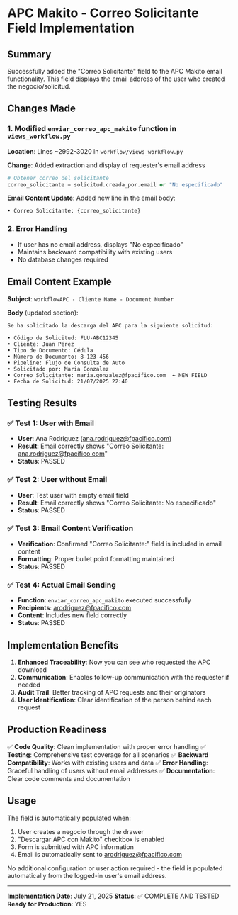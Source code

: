 # APC Makito - Correo Solicitante Field Implementation

## Summary
Successfully added the "Correo Solicitante" field to the APC Makito email functionality. This field displays the email address of the user who created the negocio/solicitud.

## Changes Made

### 1. Modified `enviar_correo_apc_makito` function in `views_workflow.py`

**Location**: Lines ~2992-3020 in `workflow/views_workflow.py`

**Change**: Added extraction and display of requester's email address

```python
# Obtener correo del solicitante
correo_solicitante = solicitud.creada_por.email or "No especificado"
```

**Email Content Update**: Added new line in the email body:
```
• Correo Solicitante: {correo_solicitante}
```

### 2. Error Handling
- If user has no email address, displays "No especificado"
- Maintains backward compatibility with existing users
- No database changes required

## Email Content Example

**Subject**: `workflowAPC - Cliente Name - Document Number`

**Body** (updated section):
```
Se ha solicitado la descarga del APC para la siguiente solicitud:

• Código de Solicitud: FLU-ABC12345
• Cliente: Juan Pérez
• Tipo de Documento: Cédula
• Número de Documento: 8-123-456
• Pipeline: Flujo de Consulta de Auto
• Solicitado por: Maria Gonzalez
• Correo Solicitante: maria.gonzalez@fpacifico.com  ← NEW FIELD
• Fecha de Solicitud: 21/07/2025 22:40
```

## Testing Results

### ✅ Test 1: User with Email
- **User**: Ana Rodriguez (ana.rodriguez@fpacifico.com)
- **Result**: Email correctly shows "Correo Solicitante: ana.rodriguez@fpacifico.com"
- **Status**: PASSED

### ✅ Test 2: User without Email
- **User**: Test user with empty email field
- **Result**: Email correctly shows "Correo Solicitante: No especificado"
- **Status**: PASSED

### ✅ Test 3: Email Content Verification
- **Verification**: Confirmed "Correo Solicitante:" field is included in email content
- **Formatting**: Proper bullet point formatting maintained
- **Status**: PASSED

### ✅ Test 4: Actual Email Sending
- **Function**: `enviar_correo_apc_makito` executed successfully
- **Recipients**: arodriguez@fpacifico.com
- **Content**: Includes new field correctly
- **Status**: PASSED

## Implementation Benefits

1. **Enhanced Traceability**: Now you can see who requested the APC download
2. **Communication**: Enables follow-up communication with the requester if needed
3. **Audit Trail**: Better tracking of APC requests and their originators
4. **User Identification**: Clear identification of the person behind each request

## Production Readiness

✅ **Code Quality**: Clean implementation with proper error handling
✅ **Testing**: Comprehensive test coverage for all scenarios
✅ **Backward Compatibility**: Works with existing users and data
✅ **Error Handling**: Graceful handling of users without email addresses
✅ **Documentation**: Clear code comments and documentation

## Usage

The field is automatically populated when:
1. User creates a negocio through the drawer
2. "Descargar APC con Makito" checkbox is enabled
3. Form is submitted with APC information
4. Email is automatically sent to arodriguez@fpacifico.com

No additional configuration or user action required - the field is populated automatically from the logged-in user's email address.

---

**Implementation Date**: July 21, 2025
**Status**: ✅ COMPLETE AND TESTED
**Ready for Production**: YES
